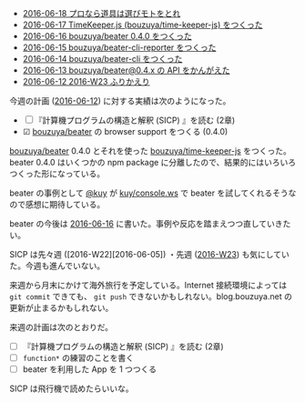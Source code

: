 - [2016-06-18 プロなら道具は選びモトをとれ][2016-06-18]
- [2016-06-17 TimeKeeper.js (bouzuya/time-keeper-js) をつくった][2016-06-17]
- [2016-06-16 bouzuya/beater 0.4.0 をつくった][2016-06-16]
- [2016-06-15 bouzuya/beater-cli-reporter をつくった][2016-06-15]
- [2016-06-14 bouzuya/beater-cli をつくった][2016-06-14]
- [2016-06-13 bouzuya/beater@0.4.x の API をかんがえた][2016-06-13]
- [2016-06-12 2016-W23 ふりかえり][2016-06-12]

今週の計画 ([2016-06-12][]) に対する実績は次のようになった。

- ☐ 『計算機プログラムの構造と解釈 (SICP) 』を読む (2章)
- ☑ [bouzuya/beater][] の browser support をつくる (0.4.0)

[bouzuya/beater][] 0.4.0 とそれを使った [bouzuya/time-keeper-js][] をつくった。beater 0.4.0 はいくつかの npm package に分離したので、結果的にはいろいろつくった形になっている。

beater の事例として [@kuy](https://twitter.com/kuy) が [kuy/console.ws][] で beater を試してくれるそうなので感想に期待している。

beater の今後は [2016-06-16][] に書いた。事例や反応を踏まえつつ直していきたい。

SICP は先々週 ([2016-W22][2016-06-05]) ・先週 ([2016-W23][2016-06-12]) も気にしていた。今週も進んでいない。

来週から月末にかけて海外旅行を予定している。Internet 接続環境によっては `git commit` できても、 `git push` できないかもしれない。blog.bouzuya.net の更新が止まるかもしれない。

来週の計画は次のとおりだ。

- ☐ 『計算機プログラムの構造と解釈 (SICP) 』を読む (2章)
- ☐ `function*` の練習のことを書く
- ☐ beater を利用した App を 1 つつくる

SICP は飛行機で読めたらいいな。

[2016-06-12]: https://blog.bouzuya.net/2016/06/12/
[2016-06-13]: https://blog.bouzuya.net/2016/06/13/
[2016-06-14]: https://blog.bouzuya.net/2016/06/14/
[2016-06-15]: https://blog.bouzuya.net/2016/06/15/
[2016-06-16]: https://blog.bouzuya.net/2016/06/16/
[2016-06-17]: https://blog.bouzuya.net/2016/06/17/
[2016-06-18]: https://blog.bouzuya.net/2016/06/18/
[bouzuya/beater]: https://github.com/bouzuya/beater
[bouzuya/time-keeper-js]: https://github.com/bouzuya/time-keeper-js
[kuy/console.ws]: https://github.com/kuy/console.ws
